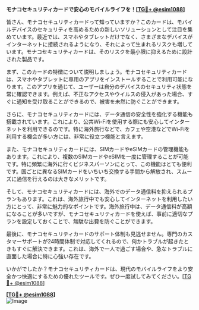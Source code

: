 **モナコセキュリティカードで安心のモバイルライフを！[[TG💪+ @esim1088](https://t.me/s/esim1088)]**

皆さん、モナコセキュリティカードって知っていますか？このカードは、モバイルデバイスのセキュリティを高めるための新しいソリューションとして注目を集めています。最近では、スマホやタブレットだけでなく、さまざまなデバイスがインターネットに接続されるようになり、それによって生まれるリスクも増しています。モナコセキュリティカードは、そのリスクを最小限に抑えるために設計された製品です。

まず、このカードの特徴について説明しましょう。モナコセキュリティカードは、スマホやタブレットに専用のアプリをインストールすることで利用可能になります。このアプリを通じて、ユーザーは自分のデバイスのセキュリティ状態を常に確認できます。例えば、不正なアクセスやウイルスの侵入があった場合、すぐに通知を受け取ることができるので、被害を未然に防ぐことができます。

さらに、モナコセキュリティカードには、データ通信の安全性を強化する機能も搭載されています。これにより、公共Wi-Fiを使用する際にも安心してインターネットを利用できるのです。特に海外旅行などで、カフェや空港などでWi-Fiを利用する機会が多い方には、非常に役立つ機能と言えます。

また、モナコセキュリティカードには、SIMカードやeSIMカードの管理機能もあります。これにより、複数のSIMカードやeSIMを一度に管理することが可能です。特に頻繁に海外に行くビジネスパーソンにとって、この機能はとても便利です。国ごとに異なるSIMカードをいちいち交換する手間から解放され、スムーズに通信を行えるのは大きなメリットです。

そして、モナコセキュリティカードには、海外でのデータ通信料を抑えられるプランもあります。これは、海外旅行中でも安心してインターネットを利用したい方にとって、非常に魅力的なポイントです。海外旅行中は、データ通信料が高額になることが多いですが、モナコセキュリティカードを使えば、事前に適切なプランを設定しておくことで、無駄な出費を防ぐことができます。

最後に、モナコセキュリティカードのサポート体制も見逃せません。専門のカスタマーサポートが24時間体制で対応してくれるので、何かトラブルが起きたときもすぐに解決できます。これは、海外で一人で過ごす場合や、急なトラブルに直面した場合に特に心強い存在です。

いかがでしたか？モナコセキュリティカードは、現代のモバイルライフをより安全かつ快適にするための優れたツールです。ぜひ一度試してみてください。[[TG💪+ @esim1088](https://t.me/s/esim1088)]

**[[TG💪+ @esim1088](https://t.me/s/esim1088)]**  
![Image](https://i.postimg.cc/Y0z9fWf4/image.png)